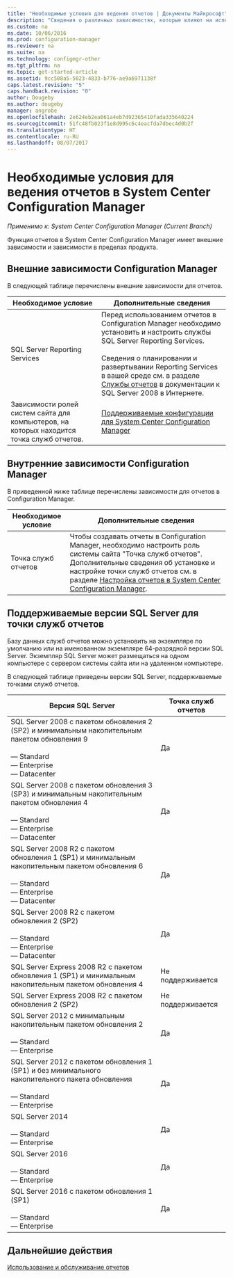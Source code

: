 ```yaml
---
title: "Необходимые условия для ведения отчетов | Документы Майкрософт"
description: "Сведения о различных зависимостях, которые влияют на использование отчетов в System Center Configuration Manager."
ms.custom: na
ms.date: 10/06/2016
ms.prod: configuration-manager
ms.reviewer: na
ms.suite: na
ms.technology: configmgr-other
ms.tgt_pltfrm: na
ms.topic: get-started-article
ms.assetid: 9cc508a5-5023-4833-b776-ae9a6971138f
caps.latest.revision: "5"
caps.handback.revision: "0"
author: Dougeby
ms.author: dougeby
manager: angrobe
ms.openlocfilehash: 2e624eb2ea061a4eb7d92365410fada335640224
ms.sourcegitcommit: 51fc48fb023f1e8d995c6c4eacfda7dbec4d0b2f
ms.translationtype: HT
ms.contentlocale: ru-RU
ms.lasthandoff: 08/07/2017
---
```

# <a name="prerequisites-for-reporting-in-system-center-configuration-manager"></a>Необходимые условия для ведения отчетов в System Center Configuration Manager

*Применимо к: System Center Configuration Manager (Current Branch)*

Функция отчетов в System Center Configuration Manager имеет внешние зависимости и зависимости в пределах продукта.  

## <a name="dependencies-external-to-configuration-manager"></a>Внешние зависимости Configuration Manager  
 В следующей таблице перечислены внешние зависимости для отчетов.  

|Необходимое условие|Дополнительные сведения|  
|------------------|----------------------|  
|SQL Server Reporting Services|Перед использованием отчетов в Configuration Manager необходимо установить и настроить службы SQL Server Reporting Services.<br /><br /> Сведения о планировании и развертывании Reporting Services в вашей среде см. в разделе [Службы отчетов](http://go.microsoft.com/fwlink/p/?LinkId=212032) в документации к SQL Server 2008 в Интернете.|  
|Зависимости ролей систем сайта для компьютеров, на которых находится точка служб отчетов.|[Поддерживаемые конфигурации для System Center Configuration Manager](../../../core/plan-design/configs/supported-configurations.md)|  

## <a name="dependencies-internal-to-configuration-manager"></a>Внутренние зависимости Configuration Manager  
 В приведенной ниже таблице перечислены зависимости для отчетов в Configuration Manager.  

|Необходимое условие|Дополнительные сведения|  
|------------------|----------------------|  
|Точка служб отчетов|Чтобы создавать отчеты в Configuration Manager, необходимо настроить роль системы сайта "Точка служб отчетов". Дополнительные сведения об установке и настройке точки служб отчетов см. в разделе [Настройка отчетов в System Center Configuration Manager](../../../core/servers/manage/configuring-reporting.md).|  

## <a name="supported-sql-server-versions-for-the-reporting-services-point"></a>Поддерживаемые версии SQL Server для точки служб отчетов  
 Базу данных служб отчетов можно установить на экземпляре по умолчанию или на именованном экземпляре 64-разрядной версии SQL Server. Экземпляр SQL Server может размещаться на одном компьютере с сервером системы сайта или на удаленном компьютере.  

 В следующей таблице приведены версии SQL Server, поддерживаемые точками служб отчетов.  

|Версия SQL Server|Точка служб отчетов|  
|------------------------|------------------------------|  
|SQL Server 2008 с пакетом обновления 2 (SP2) и минимальным накопительным пакетом обновления 9<br /><br /> — Standard<br />— Enterprise<br />— Datacenter|Да|  
|SQL Server 2008 с пакетом обновления 3 (SP3) и минимальным накопительным пакетом обновления 4<br /><br /> — Standard<br />— Enterprise<br />— Datacenter|Да|  
|SQL Server 2008 R2 с пакетом обновления 1 (SP1) и минимальным накопительным пакетом обновления 6<br /><br /> — Standard<br />— Enterprise<br />— Datacenter|Да|  
|SQL Server 2008 R2 с пакетом обновления 2 (SP2)<br /><br /> — Standard<br />— Enterprise<br />— Datacenter|Да|  
|SQL Server Express 2008 R2 с пакетом обновления 1 (SP1) и минимальным накопительным пакетом обновления 4|Не поддерживается|  
|SQL Server Express 2008 R2 с пакетом обновления 2 (SP2)|Не поддерживается|  
|SQL Server 2012 с минимальным накопительным пакетом обновления 2<br /><br /> — Standard<br />— Enterprise|Да|  
|SQL Server 2012 с пакетом обновления 1 (SP1) и без минимального накопительного пакета обновления<br /><br /> — Standard<br />— Enterprise|Да|  
|SQL Server 2014<br /><br /> — Standard<br />— Enterprise|Да|
|SQL Server 2016<br /><br /> — Standard<br />— Enterprise|Да|
|SQL Server 2016 с пакетом обновления 1 (SP1)<br /><br /> — Standard<br />— Enterprise|Да|
## <a name="next-steps"></a>Дальнейшие действия
[Использование и обслуживание отчетов](operations-and-maintenance-for-reporting.md)
